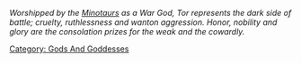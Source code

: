 *Worshipped by the [Minotaurs](Minotaurs "wikilink") as a War God, Tor
represents the dark side of battle; cruelty, ruthlessness and wanton
aggression. Honor, nobility and glory are the consolation prizes for the
weak and the cowardly.*

[Category: Gods And Goddesses](Category:_Gods_And_Goddesses "wikilink")
